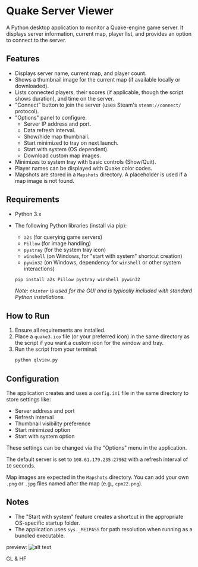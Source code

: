 # Quake Server Viewer

A Python desktop application to monitor a Quake-engine game server. It displays server information, current map, player list, and provides an option to connect to the server.

## Features

* Displays server name, current map, and player count.
* Shows a thumbnail image for the current map (if available locally or downloaded).
* Lists connected players, their scores (if applicable, though the script shows duration), and time on the server.
* "Connect" button to join the server (uses Steam's `steam://connect/` protocol).
* "Options" panel to configure:
    * Server IP address and port.
    * Data refresh interval.
    * Show/hide map thumbnail.
    * Start minimized to tray on next launch.
    * Start with system (OS dependent).
    * Download custom map images.
* Minimizes to system tray with basic controls (Show/Quit).
* Player names can be displayed with Quake color codes.
* Mapshots are stored in a `Mapshots` directory. A placeholder is used if a map image is not found.

## Requirements

* Python 3.x
* The following Python libraries (install via pip):
    * `a2s` (for querying game servers)
    * `Pillow` (for image handling)
    * `pystray` (for the system tray icon)
    * `winshell` (on Windows, for "start with system" shortcut creation)
    * `pywin32` (on Windows, dependency for `winshell` or other system interactions)

    ```bash
    pip install a2s Pillow pystray winshell pywin32
    ```
    *Note: `tkinter` is used for the GUI and is typically included with standard Python installations.*

## How to Run

1.  Ensure all requirements are installed.
2.  Place a `quake3.ico` file (or your preferred icon) in the same directory as the script if you want a custom icon for the window and tray.
3.  Run the script from your terminal:
    ```bash
    python qlview.py
    ```

## Configuration

The application creates and uses a `config.ini` file in the same directory to store settings like:
* Server address and port
* Refresh interval
* Thumbnail visibility preference
* Start minimized option
* Start with system option

These settings can be changed via the "Options" menu in the application.

The default server is set to `108.61.179.235:27962` with a refresh interval of `10` seconds.

Map images are expected in the `Mapshots` directory. You can add your own `.png` or `.jpg` files named after the map (e.g., `cpm22.png`).

## Notes

* The "Start with system" feature creates a shortcut in the appropriate OS-specific startup folder.
* The application uses `sys._MEIPASS` for path resolution when running as a bundled executable.

preview: 
![alt text](https://github.com/realkraz0r/QLView/releases/download/1.0/preview.png "QLView")

GL & HF

